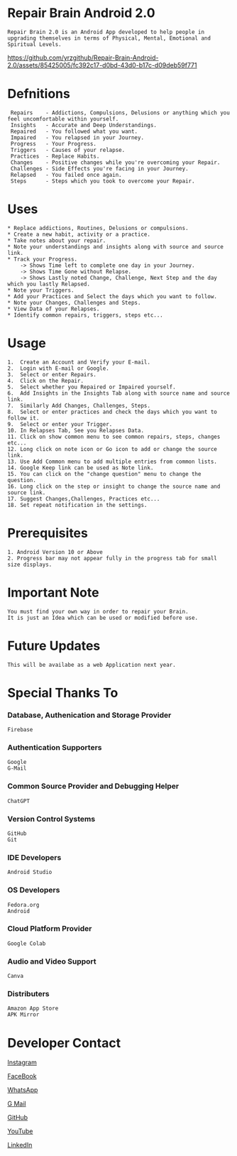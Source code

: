 # Repair Brain Android 2.0

    Repair Brain 2.0 is an Android App developed to help people in upgrading themselves in terms of Physical, Mental, Emotional and Spiritual Levels.

https://github.com/yrzgithub/Repair-Brain-Android-2.0/assets/85425005/fc392c17-d0bd-43d0-b17c-d09deb59f771

# Defnitions 

     Repairs    - Addictions, Compulsions, Delusions or anything which you feel uncomfortable within yourself.
     Insights   - Accurate and Deep Understandings.
     Repaired   - You followed what you want.
     Impaired   - You relapsed in your Journey.
     Progress   - Your Progress.
     Triggers   - Causes of your relapse.
     Practices  - Replace Habits.
     Changes    - Positive changes while you're overcoming your Repair.
     Challenges - Side Effects you're facing in your Journey.
     Relapsed   - You failed once again.
     Steps      - Steps which you took to overcome your Repair.


# Uses
    * Replace addictions, Routines, Delusions or compulsions.
    * Create a new habit, activity or a practice.
    * Take notes about your repair.
    * Note your understandings and insights along with source and source link.
    * Track your Progress.
        -> Shows Time left to complete one day in your Journey.
        -> Shows Time Gone without Relapse.
        -> Shows Lastly noted Change, Challenge, Next Step and the day which you lastly Relapsed. 
    * Note your Triggers.
    * Add your Practices and Select the days which you want to follow.
    * Note your Changes, Challenges and Steps.
    * View Data of your Relapses.
    * Identify common repairs, triggers, steps etc...

    
# Usage

    1.  Create an Account and Verify your E-mail.
    2.  Login with E-mail or Google.
    3.  Select or enter Repairs.
    4.  Click on the Repair.
    5.  Select whether you Repaired or Impaired yourself.
    6.  Add Insights in the Insights Tab along with source name and source link.
    7.  Similarly Add Changes, Challenges, Steps.
    8.  Select or enter practices and check the days which you want to follow it.
    9.  Select or enter your Trigger.
    10. In Relapses Tab, See you Relapses Data.
    11. Click on show common menu to see common repairs, steps, changes etc...
    12. Long click on note icon or Go icon to add or change the source link.
    13. Use Add Common menu to add multiple entries from common lists.
    14. Google Keep link can be used as Note link.
    15. You can click on the "change question" menu to change the question.
    16. Long click on the step or insight to change the source name and source link.
    17. Suggest Changes,Challenges, Practices etc...
    18. Set repeat notification in the settings.


# Prerequisites

    1. Android Version 10 or Above
    2. Progress bar may not appear fully in the progress tab for small size displays.

    
# Important Note

    You must find your own way in order to repair your Brain.
    It is just an Idea which can be used or modified before use.


# Future Updates 

    This will be availabe as a web Application next year.


# Special Thanks To


### Database, Authenication and Storage Provider
    Firebase

    
### Authentication Supporters
    Google 
    G-Mail

### Common Source Provider and Debugging Helper
    ChatGPT 


### Version Control Systems
    GitHub 
    Git 


### IDE Developers
    Android Studio


### OS Developers 
    Fedora.org 
    Android

### Cloud Platform Provider
    Google Colab

### Audio and Video Support
    Canva

### Distributers
    Amazon App Store
    APK Mirror

# Developer Contact 

[Instagram](https://www.instagram.com/alpha_yr/)

[FaceBook](https://www.facebook.com/yrzfb)

[WhatsApp](https://wa.me/+919047665729)

[G Mail](mailto:seenusanjay20102002@gmail.com)

[GitHub](https://github.com/yrzgithub)

[YouTube](https://www.youtube.com/@yrzwisdom)

[LinkedIn](https://www.linkedin.com/in/seenusanjay/)
